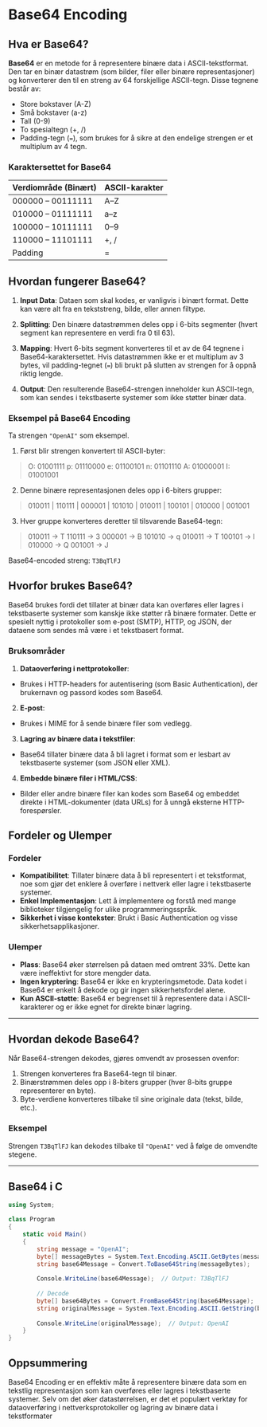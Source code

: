 # Base64 Encoding

## Hva er Base64?

**Base64** er en metode for å representere binære data i ASCII-tekstformat. Den tar en binær datastrøm (som bilder, filer eller binære representasjoner) og konverterer den til en streng av 64 forskjellige ASCII-tegn. Disse tegnene består av:

- Store bokstaver (A-Z)
- Små bokstaver (a-z)
- Tall (0-9)
- To spesialtegn (+, /)
- Padding-tegn (`=`), som brukes for å sikre at den endelige strengen er et multiplum av 4 tegn.

### Karaktersettet for Base64

| Verdiområde (Binært) | ASCII-karakter |
|----------------------|----------------|
| 000000 – 00111111    | A–Z            |
| 010000 – 01111111    | a–z            |
| 100000 – 10111111    | 0–9            |
| 110000 – 11101111    | +, /           |
| Padding              | =              |

## Hvordan fungerer Base64?

1. **Input Data**: Dataen som skal kodes, er vanligvis i binært format. Dette kan være alt fra en tekststreng, bilde, eller annen filtype.

2. **Splitting**: Den binære datastrømmen deles opp i 6-bits segmenter (hvert segment kan representere en verdi fra 0 til 63).

3. **Mapping**: Hvert 6-bits segment konverteres til et av de 64 tegnene i Base64-karaktersettet. Hvis datastrømmen ikke er et multiplum av 3 bytes, vil padding-tegnet (`=`) bli brukt på slutten av strengen for å oppnå riktig lengde.

4. **Output**: Den resulterende Base64-strengen inneholder kun ASCII-tegn, som kan sendes i tekstbaserte systemer som ikke støtter binær data.

<div style="page-break-after: always;"></div>

### Eksempel på Base64 Encoding

Ta strengen `"OpenAI"` som eksempel.

1. Først blir strengen konvertert til ASCII-byter:

> O: 01001111 p: 01110000 e: 01100101 n: 01101110 A: 01000001 I: 01001001

2. Denne binære representasjonen deles opp i 6-biters grupper:

> 010011 | 110111 | 000001 | 101010 | 010011 | 100101 | 010000 | 001001

3. Hver gruppe konverteres deretter til tilsvarende Base64-tegn:

> 010011 → T 110111 → 3 000001 → B 101010 → q 010011 → T 100101 → l 010000 → Q 001001 → J

Base64-encoded streng: `T3BqTlFJ`

## Hvorfor brukes Base64?

Base64 brukes fordi det tillater at binær data kan overføres eller lagres i tekstbaserte systemer som kanskje ikke støtter rå binære formater. Dette er spesielt nyttig i protokoller som e-post (SMTP), HTTP, og JSON, der dataene som sendes må være i et tekstbasert format.

### Bruksområder

1. **Dataoverføring i nettprotokoller**:

- Brukes i HTTP-headers for autentisering (som Basic Authentication), der brukernavn og passord kodes som Base64.

2. **E-post**:

- Brukes i MIME for å sende binære filer som vedlegg.

3. **Lagring av binære data i tekstfiler**:

- Base64 tillater binære data å bli lagret i format som er lesbart av tekstbaserte systemer (som JSON eller XML).

4. **Embedde binære filer i HTML/CSS**:

- Bilder eller andre binære filer kan kodes som Base64 og embeddet direkte i HTML-dokumenter (data URLs) for å unngå eksterne HTTP-forespørsler.

<div style="page-break-after: always;"></div>

## Fordeler og Ulemper

### Fordeler

- **Kompatibilitet**: Tillater binære data å bli representert i et tekstformat, noe som gjør det enklere å overføre i nettverk eller lagre i tekstbaserte systemer.
- **Enkel Implementasjon**: Lett å implementere og forstå med mange biblioteker tilgjengelig for ulike programmeringsspråk.
- **Sikkerhet i visse kontekster**: Brukt i Basic Authentication og visse sikkerhetsapplikasjoner.

### Ulemper

- **Plass**: Base64 øker størrelsen på dataen med omtrent 33%. Dette kan være ineffektivt for store mengder data.
- **Ingen kryptering**: Base64 er ikke en krypteringsmetode. Data kodet i Base64 er enkelt å dekode og gir ingen sikkerhetsfordel alene.
- **Kun ASCII-støtte**: Base64 er begrenset til å representere data i ASCII-karakterer og er ikke egnet for direkte binær lagring.

---

<div style="page-break-after: always;"></div>

## Hvordan dekode Base64?

Når Base64-strengen dekodes, gjøres omvendt av prosessen ovenfor:

1. Strengen konverteres fra Base64-tegn til binær.
2. Binærstrømmen deles opp i 8-biters grupper (hver 8-bits gruppe representerer en byte).
3. Byte-verdiene konverteres tilbake til sine originale data (tekst, bilde, etc.).

### Eksempel

Strengen `T3BqTlFJ` kan dekodes tilbake til `"OpenAI"` ved å følge de omvendte stegene.

---

## Base64 i C #

```csharp
using System;

class Program
{
    static void Main()
    {
        string message = "OpenAI";
        byte[] messageBytes = System.Text.Encoding.ASCII.GetBytes(message);
        string base64Message = Convert.ToBase64String(messageBytes);
        
        Console.WriteLine(base64Message);  // Output: T3BqTlFJ
        
        // Decode
        byte[] base64Bytes = Convert.FromBase64String(base64Message);
        string originalMessage = System.Text.Encoding.ASCII.GetString(base64Bytes);
        
        Console.WriteLine(originalMessage);  // Output: OpenAI
    }
}

```

## Oppsummering

Base64 Encoding er en effektiv måte å representere binære data som en tekstlig representasjon som kan overføres eller lagres i tekstbaserte systemer. Selv om det øker datastørrelsen, er det et populært verktøy for dataoverføring i nettverksprotokoller og lagring av binære data i tekstformater
